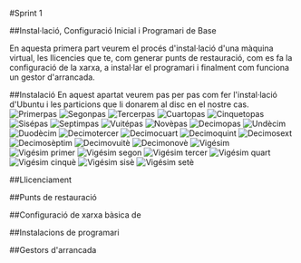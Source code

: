 #Sprint 1

##Instal·lació, Configuració Inicial i Programari de Base

En aquesta primera part veurem el procés d'instal·lació d'una màquina virtual, les llicencies que te, com generar punts de restauració, com es fa la configuració de la xarxa, a instal·lar el programari i finalment com funciona un gestor d'arrancada.

##Instalació
En aquest apartat veurem pas per pas com fer l'instal·lació d'Ubuntu i les particions que li donarem al disc en el nostre cas.
![Primerpas](Instalacio1.png)
![Segonpas](Instalacio2.png)
![Tercerpas](Instalacio3.png)
![Cuartopas](Instalacio4.png)
![Cinquetopas](Instalacio5.png)
![Sisépas](Instalacio6.png)
![Septimpas](Instalacio7.png)
![Vuitépas](Instalacio8.png)
![Novèpas](Instalacio9.png)
![Decimopas](Instalacio10.png)
![Undècim](Instalacio11.png)
![Duodècim](Instalacio12.png)
![Decimotercer](Instalacio13.png)
![Decimocuart](Instalacio14.png)
![Decimoquint](Instalacio15.png)
![Decimosext](Instalacio16.png)
![Decimosèptim](Instalacio17.png)
![Decimovuitè](Instalacio18.png)
![Decimonovè](Instalacio19.png)
![Vigésim](Instalacio20.png)
![Vigésim primer](Instalacio21.png)
![Vigésim segon](Instalacio22.png)
![Vigésim tercer](Instalacio23.png)
![Vigésim quart](Instalacio24.png)
![Vigésim cinquè](Instalacio25.png)
![Vigésim sisè](Instalacio26.png)
![Vigésim setè](Instalacio27.png)




##Llicenciament 

##Punts de restauració

##Configuració de xarxa bàsica de 


##Instalacions de programari

##Gestors d'arrancada